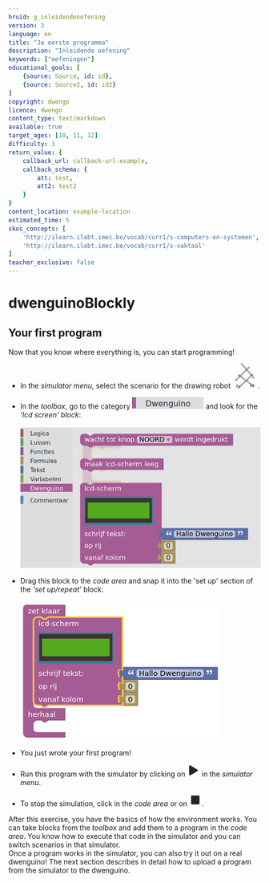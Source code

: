 ```yaml
---
hruid: g_inleidendeoefening
version: 3
language: en
title: "Je eerste programma"
description: "Inleidende oefening"
keywords: ["oefeningen"]
educational_goals: [
    {source: Source, id: id}, 
    {source: Source2, id: id2}
]
copyright: dwengo
licence: dwengo
content_type: text/markdown
available: true
target_ages: [10, 11, 12]
difficulty: 3
return_value: {
    callback_url: callback-url-example,
    callback_schema: {
        att: test,
        att2: test2
    }
}
content_location: example-location
estimated_time: 5
skos_concepts: [
    'http://ilearn.ilabt.imec.be/vocab/curr1/s-computers-en-systemen', 
    'http://ilearn.ilabt.imec.be/vocab/curr1/s-vaktaal'
]
teacher_exclusive: false
---
```

# dwenguinoBlockly
## Your first program
Now that you know where everything is, you can start programming!

* In the *simulator menu*, select the scenario for the drawing robot ![alt](embed/scenario_tekenrobot.png "drawing robot scenario").

* In the *toolbox*, go to the category ![alt](embed/cat_dwenguino.png "dwenguino category") and look for the *'lcd screen' block*: <br><br>![alt](embed/inloef1.png "lcd block")

* Drag this block to the *code area* and snap it into the 'set up' section of the *'set up/repeat'* block: <br><br>![alt](embed/inloef2.png "click lcd")

* You just wrote your first program!

* Run this program with the simulator by clicking on ![alt](embed/simmenu_play.png "simulator play") in the *simulator menu*.

* To stop the simulation, click in the *code area* or on ![alt](embed/simmenu_stop.png "simulator stop").

<div class="alert alert-box alert-success">
After this exercise, you have the basics of how the environment works. You can take blocks from the <em>toolbox</em> and add them to a program in the <em>code area</em>. You know how to execute that code in the simulator and you can switch scenarios in that simulator.
</div>

<div class="alert alert-box alert-success">
Once a program works in the simulator, you can also try it out on a real dwenguino! The next section describes in detail how to upload a program from the simulator to the dwenguino.
</div>